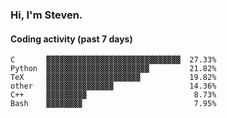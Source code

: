 ### Hi, I'm Steven.

#### Coding activity (past 7 days)
```
C       ▓▓▓▓▓▓▓▓▓▓▓▓▓▓▓▓▓▓▓▓▓▓▓▓▓▓▓▓▓▓  27.33%
Python  ▓▓▓▓▓▓▓▓▓▓▓▓▓▓▓▓▓▓▓▓▓▓▓         21.82%
TeX     ▓▓▓▓▓▓▓▓▓▓▓▓▓▓▓▓▓▓▓▓▓           19.82%
other   ▓▓▓▓▓▓▓▓▓▓▓▓▓▓▓                 14.36%
C++     ▓▓▓▓▓▓▓▓▓                        8.73%
Bash    ▓▓▓▓▓▓▓▓                         7.95%
```

